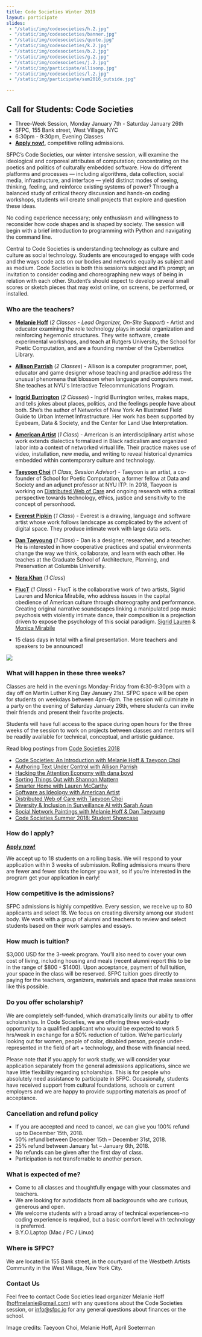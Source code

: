 ```yaml
---
title: Code Societies Winter 2019
layout: participate
slides:
 - "/static/img/codesocieties/h.2.jpg"
 - "/static/img/codesocieties/banner.jpg"
 - "/static/img/codesocieties/quote.jpg"
 - "/static/img/codesocieties/k.2.jpg"
 - "/static/img/codesocieties/b.2.jpg"
 - "/static/img/codesocieties/g.2.jpg"
 - "/static/img/codesocieties/j.2.jpg"
 - "/static/img/participate/allisonp.jpg"
 - "/static/img/codesocieties/l.2.jpg"
 - "/static/img/participate/sum2016_outside.jpg"

---
```


## Call for Students: Code Societies
- Three-Week Session, Monday January 7th - Saturday January 26th
- SFPC, 155 Bank street, West Village, NYC
- 6:30pm - 9:30pm, Evening Classes
- [**Apply now!**](https://airtable.com/shrbFALyK5MRnXpP1), competitive rolling admissions.


SFPC’s Code Societies, our winter intensive session, will examine the ideological and corporeal attributes of computation; concentrating on the poetics and politics of culturally embedded software. How do different platforms and processes — including algorithms, data collection, social media, infrastructure, and interface — yield distinct modes of seeing, thinking, feeling, and reinforce existing systems of power? Through a balanced study of critical theory discussion and hands-on coding workshops, students will create small projects that explore and question these ideas.

No coding experience necessary; only enthusiasm and willingness to reconsider how code shapes and is shaped by society. The session will begin with a brief introduction to programming with Python and navigating the command line.

Central to Code Societies is understanding technology as culture and culture as social technology. Students are encouraged to engage with code and the ways code acts on our bodies and networks equally as subject and as medium. Code Societies is both this session’s subject and it’s prompt; an invitation to consider coding and choreographing new ways of being in relation with each other.
Student’s should expect to develop several small scores or sketch pieces that may exist online, on screens, be performed, or installed.


### Who are the teachers?
- [**Melanie Hoff**](http://melanie-hoff.com/) (*2 Classes - Lead Organizer, On-Site Support*) - Artist and educator examining the role technology plays in social organization and reinforcing hegemonic structures. They write software, create experimental workshops, and teach at Rutgers University, the School for Poetic Computation, and are a founding member of the Cybernetics Library.
- [**Allison Parrish**](http://www.decontextualize.com/) (*2 Classes*) - Allison is a computer programmer, poet, educator and game designer whose teaching and practice address the unusual phenomena that blossom when language and computers meet. She teaches at NYU's Interactive Telecommunications Program.
- [**Ingrid Burrington**](lifewinning.com) (*2 Classes*) - Ingrid Burrington writes, makes maps, and tells jokes about places, politics, and the feelings people have about both. She’s the author of Networks of New York An Illustrated Field Guide to Urban Internet Infrastructure. Her work has been supported by Eyebeam, Data & Society, and the Center for Land Use Interpretation.
- [**American Artist**](https://americanartist.us/) (*1 Class*) - American is an interdisciplinary artist whose work extends dialectics formalized in Black radicalism and organized labor into a context of networked virtual life. Their practice makes use of video, installation, new media, and writing to reveal historical dynamics embedded within contemporary culture and technology.
- [**Taeyoon Choi**](http://taeyoonchoi.com/) (*1 Class, Session Advisor*) - Taeyoon is an artist, a co-founder of School for Poetic Computation, a former fellow at Data and Society and an adjunct professor at NYU ITP. In 2018, Taeyoon is working on [Distributed Web of Care](http://taeyoonchoi.com/soft-care/distributed-web-of-care/) and ongoing research with a critical perspective towards technology, ethics, justice and sensitivity to the concept of personhood.
- [**Everest Pipkin**](http://www.decontextualize.com/) (*1 Class*) - Everest is a drawing, language and software artist whose work follows landscape as complicated by the advent of digital space. They produce intimate work with large data sets.
- [**Dan Taeyoung**](http://www.dantaeyoung.com/) (*1 Class*) - Dan is a designer, researcher, and a teacher. He is interested in how cooperative practices and spatial environments change the way we think, collaborate, and learn with each other. He teaches at the Graduate School of Architecture, Planning, and Preservation at Columbia University.
- [**Nora Khan**](http://www.noranahidkhan.com/) (*1 Class*)
- [**FlucT**](fluct.tv) (*1 Class*) - FlucT is the collaborative work of two artists, Sigrid Lauren and Monica Mirabile, who address issues in the capital obedience of American culture through choreography and performance. Creating original narrative soundscapes linking a manipulated pop music psychosis with violently intimate dance, their composition is a projection driven to expose the psychology of this social paradigm. [Sigrid Lauren](http://www.sigridlauren.com/fluct/) & [Monica Mirabile](http://www.monicamirabile.com/fluct-1/)



- 15 class days in total with a final presentation. More teachers and speakers to be announced!


![](/static/img/codesocieties/bw.2.jpg)



### What will happen in these three weeks?
Classes are held in the evenings Monday-Friday from 6:30-9:30pm with a day off on Martin Luther King Day January 21st. SFPC space will be open for students on weekdays between 4pm-6pm. The session will culminate in a party on the evening of Saturday January 26th, where students can invite their friends and present their favorite projects.

Students will have full access to the space during open hours for the three weeks of the session to work on projects between classes and mentors will be readily available for technical, conceptual, and artistic guidance.

Read blog postings from [Code Societies 2018](https://github.com/SFPC/codesocieties/blob/master/README.md)

- [Code Societies: An Introduction with Melanie Hoff & Taeyoon Choi](https://medium.com/sfpc/code-societies-an-introduction-57de026c7c3b)
- [Authoring Text Under Control with Allison Parrish](https://medium.com/sfpc/authoring-text-under-control-from-automatic-writing-to-autocomplete-673df0593bfa)
- [Hacking the Attention Economy with dana boyd](https://medium.com/sfpc/code-societies-2018-day-3-danah-boyd-f928ef747087)
- [Sorting Things Out with Shannon Mattern](https://medium.com/sfpc/sorting-things-out-b06d39cfa37e)
- [Smarter Home with Lauren McCarthy](https://medium.com/sfpc/smarter-home-baeed9dbd512)
- [Software as Ideology with American Artist](https://medium.com/sfpc/software-as-ideology-6ad1091ef929)
- [Distributed Web of Care with Taeyoon Choi](https://medium.com/sfpc/distributed-web-of-care-8847a144487b)
- [Diversity & Inclusion in Surveillance AI with Sarah Aoun](https://medium.com/sfpc/diversity-inclusion-in-surveillance-ai-12d6be789f5f)
- [Social Network Paintings with Melanie Hoff & Dan Taeyoung](https://medium.com/sfpc/social-network-paintings-210816b51cde)
- [Code Societies Summer 2018: Student Showcase](https://medium.com/sfpc/code-societies-2018-student-showcase-df35e9c95b71)

### How do I apply?
[**Apply now!**](https://airtable.com/shrbFALyK5MRnXpP1)

We accept up to 18 students on a rolling basis. We will respond to your application within 3 weeks of submission. Rolling admissions means there are fewer and fewer slots the longer you wait, so if you’re interested in the program get your application in early!

### How competitive is the admissions?

SFPC admissions is highly competitive. Every session, we receive up to 80 applicants and select 18. We focus on creating diversity among our student body. We work with a group of alumni and teachers to review and select students based on their work samples and essays.  

### How much is tuition?
$3,000 USD for the 3-week program. You’ll also need to cover your own cost of living, including housing and meals (recent alumni report this to be in the range of $800 - $1400). Upon acceptance, payment of full tuition, your space in the class will be reserved. SFPC tuition goes directly to paying for the teachers, organizers, materials and space that make sessions like this possible.

### Do you offer scholarship?

We are completely self-funded, which dramatically limits our ability to offer scholarships. In Code Societies, we are offering three work-study opportunity to a qualified applicant who would be expected to work 5 hrs/week in exchange for a 50% reduction of tuition.  We’re particularly looking out for women, people of color, disabled person, people under-represented in the field of art + technology, and those with financial need.

Please note that if you apply for work study, we will consider your application separately from the general admissions applications, since we have little flexibility regarding scholarships. This is for people who absolutely need assistance to participate in SFPC. Occasionally, students have received support from cultural foundations, schools or current employers and we are happy to provide supporting materials as proof of acceptance.  

### Cancellation and refund policy

- If you are accepted and need to cancel, we can give you 100% refund up to December 15th, 2018.
- 50% refund between December 15th – December 31st, 2018.
- 25% refund between January 1st – January 6th, 2018.
- No refunds can be given after the first day of class.
- Participation is not transferrable to another person.


### What is expected of me?

- Come to all classes and thoughtfully engage with your classmates and teachers.
- We are looking for autodidacts from all backgrounds who are curious, generous and open.
- We welcome students with a broad array of technical experiences–no coding experience is required, but a basic comfort level with technology is preferred.
- B.Y.O.Laptop (Mac / PC / Linux)


### Where is SFPC?

We are located in 155 Bank street, in the courtyard of the Westbeth Artists Community in the West Village, New York City.

### Contact Us

Feel free to contact Code Societies lead organizer Melanie Hoff ([hoffmelanie@gmail.com](mailto:hoffmelanie@gmail.com)) with any questions about the Code Societies session, or [info@sfpc.io](mailto:info@sfpc.io) for any general questions about finances or the school.

Image credits: Taeyoon Choi, Melanie Hoff, April Soeterman
